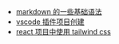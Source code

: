 - [markdown 的一些基础语法](docs/knowledge/markdown)
- [vscode 插件项目创建](docs/knowledge/vscodeExtension)
- [react 项目中使用 tailwind css](docs/knowledge/tailwindcss)
